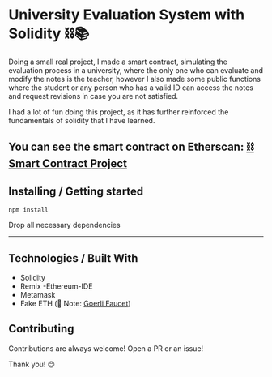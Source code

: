 <h1>University Evaluation System with Solidity ⛓📚</h1>

<p>Doing a small real project, I made a smart contract, simulating the evaluation process in a university, where the only one who can evaluate and modify the notes is the teacher, however I also made some public functions where the student or any person who has a valid ID can access the notes and request revisions in case you are not satisfied.</p> 

<p>I had a lot of fun doing this project, as it has further reinforced the fundamentals of solidity that I have learned. </p>

<h2>You can see the smart contract on Etherscan: <a href="https://goerli.etherscan.io/address/0xc1775488d76f9c01c4a1aa03eda42c8753393f94">⛓ Smart Contract Project</a>
</h2> 

<h2> Installing / Getting started </h2>

```
npm install
```  
<p>Drop all necessary dependencies</p>
<hr>

<h2> Technologies / Built With </h2>

- Solidity
- Remix -Ethereum-IDE
- Metamask
- Fake ETH (🚨 Note: <a href="https://goerlifaucet.com/"> Goerli Faucet</a>)


<h2>Contributing</h2>

<p> Contributions are always welcome! Open a PR or an issue!</p>

<p> Thank you! 😊 </p>